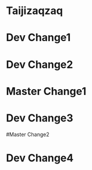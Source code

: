 # Taijizaqzaq

# Dev Change1

# Dev Change2


# Master Change1

# Dev Change3

#Master Change2

# Dev Change4

